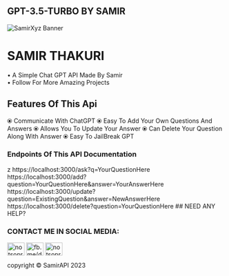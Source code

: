 ## GPT-3.5-TURBO BY SAMIR
![SamirXyz Banner](https://i.imgur.com/O7M1bqn.jpg)

# SAMIR THAKURI

• A Simple Chat GPT API Made By Samir <br />
• Follow For More Amazing Projects <br/>

## Features Of This Api
⦿ Communicate With ChatGPT
⦿ Easy To Add Your Own Questions And Answers
⦿ Allows You To Update Your Answer
⦿ Can Delete Your Question Along With Answer
⦿ Easy To JailBreak GPT

<h3 align="left"> Endpoints Of This API Documentation</h3>
z
https://localhost:3000/ask?q=YourQuestionHere
https://localhost:3000/add?question=YourQuestionHere&answer=YourAnswerHere
https://localhost:3000/update?question=ExistingQuestion&answer=NewAnswerHere
https://localhost:3000/delete?question=YourQuestionHere
## NEED ANY HELP?
<h3 align="left"> CONTACT ME IN SOCIAL MEDIA:</h3>
<p align="left">
<a href="https://twitter.com/notsopreety" target="blank"><img align="center" src="https://raw.githubusercontent.com/rahuldkjain/github-profile-readme-generator/master/src/images/icons/Social/twitter.svg" alt="notsopreety" height="30" width="40" /></a>
<a href="https://fb.com/dev.samir.xyz" target="blank"><img align="center" src="https://raw.githubusercontent.com/rahuldkjain/github-profile-readme-generator/master/src/images/icons/Social/facebook.svg" alt="fb.me/dev.samir.xyz" height="30" width="40" /></a>
<a href="https://instagram.com/notsopreetyy" target="blank"><img align="center" src="https://raw.githubusercontent.com/rahuldkjain/github-profile-readme-generator/master/src/images/icons/Social/instagram.svg" alt="notsopreetyy" height="30" width="40" /></a>
</p>

copyright © SamirAPI 2023

